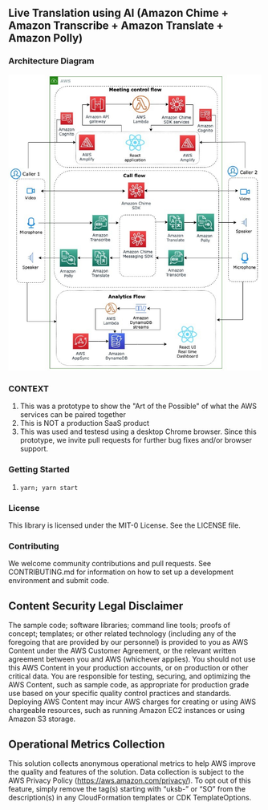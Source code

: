 ## Live Translation using AI (Amazon Chime + Amazon Transcribe + Amazon Translate + Amazon Polly)


### Architecture Diagram

![ArchDiagram.jpg](ArchDiagram.jpg)


### CONTEXT 
1. This was a prototype to show the "Art of the Possible" of what the AWS services can be paired together
2. This is NOT a production SaaS product
3. This was used and testesd using a desktop Chrome browser. Since this prototype, we invite pull requests for further bug fixes and/or browser support.


### Getting Started

1. ``yarn; yarn start``


### License
This library is licensed under the MIT-0 License. See the LICENSE file.

### Contributing
We welcome community contributions and pull requests. See CONTRIBUTING.md for information on how to set up a development environment and submit code.

## Content Security Legal Disclaimer
The sample code; software libraries; command line tools; proofs of concept; templates; or other related technology (including any of the foregoing that are provided by our personnel) is provided to you as AWS Content under the AWS Customer Agreement, or the relevant written agreement between you and AWS (whichever applies). You should not use this AWS Content in your production accounts, or on production or other critical data. You are responsible for testing, securing, and optimizing the AWS Content, such as sample code, as appropriate for production grade use based on your specific quality control practices and standards. Deploying AWS Content may incur AWS charges for creating or using AWS chargeable resources, such as running Amazon EC2 instances or using Amazon S3 storage.

## Operational Metrics Collection
This solution collects anonymous operational metrics to help AWS improve the quality and features of the solution. Data collection is subject to the AWS Privacy Policy (https://aws.amazon.com/privacy/). To opt out of this feature, simply remove the tag(s) starting with “uksb-” or “SO” from the description(s) in any CloudFormation templates or CDK TemplateOptions.
